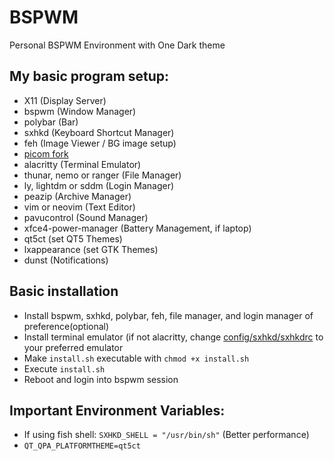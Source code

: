 # BSPWM
Personal BSPWM Environment with One Dark theme

## My basic program setup:
- X11 (Display Server)
- bspwm (Window Manager)
- polybar (Bar)
- sxhkd (Keyboard Shortcut Manager)
- feh (Image Viewer / BG image setup)
- [picom fork](https://github.com/jonaburg/picom)
- alacritty (Terminal Emulator)
- thunar, nemo or ranger (File Manager)
- ly, lightdm or sddm (Login Manager)
- peazip (Archive Manager)
- vim or neovim (Text Editor)
- pavucontrol (Sound Manager)
- xfce4-power-manager (Battery Management, if laptop)
- qt5ct (set QT5 Themes)
- lxappearance (set GTK Themes)
- dunst (Notifications)

## Basic installation
- Install bspwm, sxhkd, polybar, feh, file manager, and login manager of preference(optional)
- Install terminal emulator (if not alacritty, change [config/sxhkd/sxhkdrc](https://github.com/fpetros1/bspwm-environment/tree/main/config/sxhkd) to your preferred emulator
- Make `install.sh` executable with `chmod +x install.sh`
- Execute `install.sh`
- Reboot and login into bspwm session

## Important Environment Variables:

- If using fish shell: `SXHKD_SHELL = "/usr/bin/sh"` (Better performance)
- `QT_QPA_PLATFORMTHEME=qt5ct`
